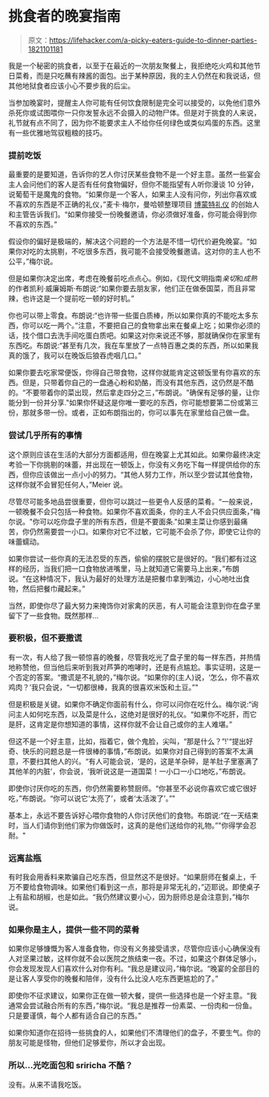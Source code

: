 # 挑食者的晚宴指南

> 原文：<https://lifehacker.com/a-picky-eaters-guide-to-dinner-parties-1821101181>

我是一个秘密的挑食者，以至于在最近的一次朋友聚餐上，我拒绝吃火鸡和其他节日菜肴，而是只吃蘸有辣酱的面包。出于某种原因，我的主人仍然在和我说话，但其他地狱食者应该小心不要步我的后尘。



当参加晚宴时，提醒主人你可能有任何饮食限制是完全可以接受的，以免他们意外杀死你或试图喂你一只你发誓永远不会摄入的动物尸体。但是对于挑食的人来说，礼节就有点不同了，因为你不能要求主人不给你任何绿色或类似鸡蛋的东西。这里有一些优雅地驾驭粗粮的技巧。

### **提前吃饭**

最重要的是要知道，告诉你的艺人你讨厌某些食物不是一个好主意。虽然一些宴会主人会问他们的客人是否有任何食物偏好，但你不能指望有人听你漫谈 10 分钟，说葡萄干是魔鬼的食物。“如果你是一个客人，如果主人没有问你，列出你喜欢或不喜欢的东西是不正确的礼仪，”麦卡·梅尔，曼哈顿整理项目 [博蒙特礼仪](http://beaumontetiquette.com/) 的创始人和主管告诉我们。“如果你接受一份晚餐邀请，你必须做好准备，你可能会得到你不喜欢的东西。”

假设你的偏好是极端的，解决这个问题的一个方法是不惜一切代价避免晚宴。“如果你对吃的太挑剔，不吃很多东西，我可能不会接受晚餐邀请。这对你的主人也不公平，”梅尔说。

但是如果你决定出席，考虑在晚餐前吃点点心。例如，《现代文明指南*亲切*和*成熟*的作者凯利·威廉姆斯·布朗说:“如果你要去朋友家，他们正在做泰国菜，而且非常辣，也许这是一个提前吃一顿的好时机。”

你也可以带上零食。布朗说:“也许带一些蛋白质棒，所以如果你真的不能吃太多东西，你可以吃一两个。”注意，不要把自己的食物拿出来在餐桌上吃；如果你必须的话，找个借口去洗手间吃蛋白质吧。如果这对你来说还不够，那就确保你在家里有东西吃。布朗说:“甚至有几次，我在车里放了一点特百惠之类的东西，所以如果我真的饿了，我可以在晚饭后狼吞虎咽几口。”

如果你要去吃家常便饭，你得自己带食物，这样你就能肯定这顿饭里有你喜欢的东西。但是，只带着你自己的一盘通心粉和奶酪，而没有其他东西，这仍然是不酷的。“不要带着你的菜出现，然后拿走四分之三，”布朗说。"确保有足够的量，让你能分到一份并分享."如果你怀疑这是你唯一要吃的东西，你可能想要第二份或第三份，那就多带一份。或者，正如布朗指出的，你可以事先在家里给自己做一盘。

### 尝试几乎所有的事情

这个原则应该在生活的大部分方面都适用，但在晚宴上尤其如此。如果你最终决定考验一下你挑剔的味蕾，并出现在一顿饭上，你没有义务吃下每一样提供给你的东西，但你应该做出一点小小的努力。“其他人努力工作，所以至少尝试其他食物，这样你就不会冒犯任何人，”Meier 说。

尽管尽可能多地品尝很重要，但你可以跳过一些更令人反感的菜肴。“一般来说，一顿晚餐不会只包括一种食物。如果你不喜欢面条，你的主人不会只供应面条，”梅尔说。"你可以吃你盘子里的所有东西，但是不要面条."如果主菜让你感到最痛苦，你仍然需要尝一小口。如果你对它不过敏，它可能不会杀了你，即使它让你的味蕾蠕动。

如果你尝试一些你真的无法忍受的东西，偷偷的摆脱它是很好的。“我们都有过这样的经历，当我们把一口食物放进嘴里，马上就知道它需要马上出来，”布朗说。“在这种情况下，我认为最好的处理方法是把餐巾拿到嘴边，小心地吐出食物，然后把餐巾藏起来。”

当然，即使你尽了最大努力来掩饰你对家禽的厌恶，有人可能会注意到你在盘子里留下了一些食物。既然那样...

### **要积极，但不要撒谎**

有一次，有人给了我一顿惊喜的晚餐，尽管我吃光了盘子里的每一样东西，并热情地称赞他，但当他后来听到我对芦笋的咆哮时，还是有点尴尬。事实证明，这是一个否定的答案。“撒谎是不礼貌的，”梅尔说。“如果你的(主人)说，‘怎么，你不喜欢鸡肉？’我只会说，“一切都很棒，我真的很喜欢米饭和土豆。”"

但是积极是关键。如果你不确定你面前有什么，你可以问你在吃什么。梅尔说:“询问主人如何吃东西，以及菜是什么，这绝对是很好的礼仪。“如果你不吃肝，而它是肝，这肯定是你想知道的事情，这样你就不会让自己或你的主人难堪。”

但这不是一个好主意，比如，指着它，做个鬼脸，尖叫，“那是什么？”!'“提出好奇、快乐的问题总是一件很棒的事情，”布朗说。如果你对自己得到的答案不太满意，不要扫其他人的兴。“有人可能会说，‘是的，这是羊杂碎，是羊肚子里塞满了其他羊的内脏’，你会说，‘我听说这是一道国菜！一小口一小口地吃，”布朗说。

即使你讨厌你吃的东西，你仍然需要称赞厨师。“你甚至不必说你喜欢它或它很好吃，”布朗说。“你可以说它‘太亮了’，或者‘太活泼了’。”"

基本上，永远不要告诉好心喂你食物的人你讨厌他们的食物。布朗说:“在一天结束时，当人们请你到他们家为你做饭时，这真的是他们送给你的礼物。”"你得学会忍耐。"

### 远离盐瓶

有时我会用香料来欺骗自己吃东西，但显然这不是很好。“如果厨师在餐桌上，千万不要给食物调味。如果他们看到这一点，那将是非常无礼的，”迈耶说。即使桌子上有盐和胡椒，也是如此。“我仍然建议要小心，因为厨师总是会注意到，”梅尔说。

### **如果你是主人，提供一些不同的菜肴**

如果你足够慷慨为客人准备食物，你没有义务接受请求，尽管你应该小心确保没有人对坚果过敏，这样你就不会以医院之旅结束一夜。不过，如果这个群体足够小，你会发现发现人们喜欢什么对你有利。“我总是建议问，”梅尔说。“晚宴的全部目的是让客人享受你的晚餐和陪伴，没有什么比没人吃东西更尴尬的了。”

即使你不征求建议，如果你正在做一顿大餐，提供一些选择也是一个好主意。“我通常会尝试融合所有的东西，”梅尔说。“我总是推荐一份素菜、一份肉和一份鱼。只是要谨慎，每个人都有适合自己的东西。”

如果你知道你在招待一些挑食的人，如果他们不清理他们的盘子，不要生气。你的朋友可能是怪物，但他们足够爱你，所以才会出现。

### **所以...光吃面包和 sriricha 不酷？**

没有。从来不请我吃饭。